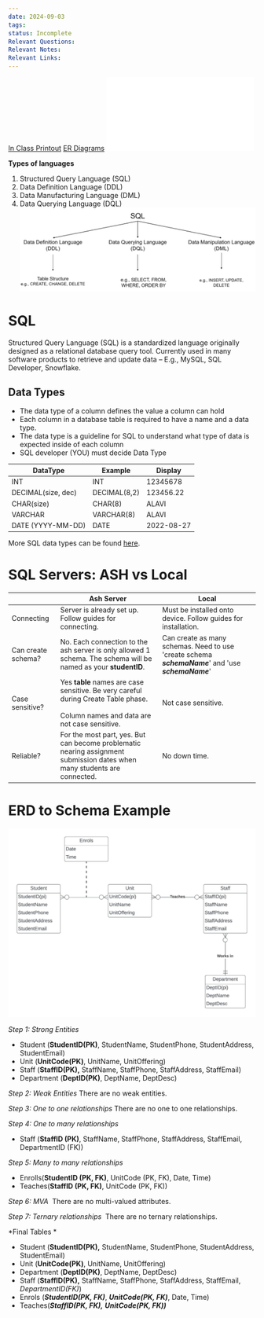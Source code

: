 ```yaml
---
date: 2024-09-03
tags: 
status: Incomplete
Relevant Questions: 
Relevant Notes: 
Relevant Links:
---
```

[In Class Printout](Attachments/Week%205_inClassPrintout.docx)
[ER Diagrams](Attachments/Lecture%202%20(contd)-%20ER%20Diagrams%201.pdf)
![](Attachments/Lecture5.sql)

**Types of languages**
1. Structured Query Language (SQL)
2. Data Definition Language (DDL)
3. Data Manufacturing Language (DML)
4. Data Querying Language (DQL)
![900](Attachments/image%20(4)%201.png)
# SQL
Structured Query Language (SQL) is a standardized language originally designed as a relational database query tool.
Currently used in many software products to retrieve and update data – E.g., MySQL, SQL Developer, Snowflake.

## Data Types
- The data type of a column defines the value a column can hold
- Each column in a database table is required to have a name and a data type.
- The data type is a guideline for SQL to understand what type of data is expected inside of each column
- SQL developer (YOU) must decide Data Type

| DataType           | Example      | Display    |
| ------------------ | ------------ | ---------- |
| INT                | INT          | 12345678   |
| DECIMAL(size, dec) | DECIMAL(8,2) | 123456.22  |
| CHAR(size)         | CHAR(8)      | ALAVI      |
| VARCHAR            | VARCHAR(8)   | ALAVI      |
| DATE (YYYY-MM-DD)  | DATE         | 2022-08-27 |
More SQL data types can be found [here](https://www.w3schools.com/sql/sql_datatypes.asp).

# SQL Servers: ASH vs Local
|                    | Ash Server                                                                                                                                  | Local                                                                                               |
| ------------------ | ------------------------------------------------------------------------------------------------------------------------------------------- | --------------------------------------------------------------------------------------------------- |
| Connecting         | Server is already set up. Follow guides for connecting.                                                                                     | Must be installed onto device. Follow guides for installation.                                      |
| Can create schema? | No. Each connection to the ash server is only allowed 1 schema. The schema will be named as your **studentID**.                             | Can create as many schemas. Need to use 'create schema **_schemaName_**' and 'use **_schemaName_**' |
| Case sensitive?    | Yes **table** names are case sensitive. Be very careful during Create Table phase.  <br>  <br>Column names and data are not case sensitive. | Not case sensitive.                                                                                 |
| Reliable?          | For the most part, yes. But can become problematic nearing assignment submission dates when many students are connected.                    | No down time.                                                                                       |

# ERD to Schema Example
![800](Attachments/Week5_ExtraQuestion.jpeg)

*Step 1: Strong Entities*
- Student (**StudentID(PK)**, StudentName, StudentPhone, StudentAddress, StudentEmail)
- Unit (**UnitCode(PK)**, UnitName, UnitOffering)
- Staff (**StaffID(PK),** StaffName, StaffPhone, StaffAddress, StaffEmail)
- Department (**DeptID(PK)**, DeptName, DeptDesc)

*Step 2: Weak Entities*
There are no weak entities.

*Step 3: One to one relationships*
There are no one to one relationships.

*Step 4: One to many relationships*
- Staff (**StaffID (PK)**, StaffName, StaffPhone, StaffAddress, StaffEmail, DepartmentID (FK))

*Step 5: Many to many relationships*
- Enrolls(**StudentID (PK, FK)**, UnitCode (PK, FK), Date, Time)
- Teaches(**StaffID (PK, FK)**, UnitCode (PK, FK))

*Step 6: MVA*
 There are no multi-valued attributes.

*Step 7: Ternary relationships*
 There are no ternary relationships.

  
*Final Tables  *  
- Student (**StudentID(PK),** StudentName, StudentPhone, StudentAddress, StudentEmail)
- Unit (**UnitCode(PK)**, UnitName, UnitOffering)
- Department (**DeptID(PK)**, DeptName, DeptDesc)
- Staff (**StaffID(PK),** StaffName, StaffPhone, StaffAddress, StaffEmail, *DepartmentID(FK)*)
- Enrols (***StudentID(PK, FK)***, ***UnitCode(PK, FK)***, Date, Time)
- Teaches(***StaffID(PK, FK),*** ***UnitCode(PK, FK))***